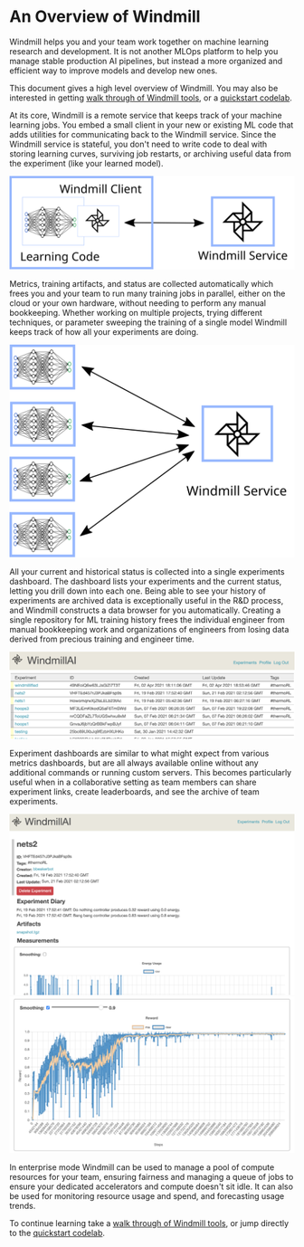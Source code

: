 # An Overview of Windmill

Windmill helps you and your team work together on machine learning research and development. It is not another MLOps platform to help you manage stable production AI pipelines, but instead a more organized and efficient way to improve models and develop new ones.

This document gives a high level overview of Windmill. You may also be interested in getting [walk through of Windmill tools](walk.md), or a [quickstart codelab](codelabs/quickstart).

At its core, Windmill is a remote service that keeps track of your machine learning jobs. You embed a small client in your new or existing ML code that adds utilities for communicating back to the Windmill service. Since the Windmill service is stateful, you don't need to write code to deal with storing learning curves, surviving job restarts, or archiving useful data from the experiment (like your learned model).

![](img/overview1.svg)

Metrics, training artifacts, and status are collected automatically which frees you and your team to run many training jobs in parallel, either on the cloud or your own hardware, without needing to perform any manual bookkeeping. Whether working on multiple projects, trying different techniques, or parameter sweeping the training of a single model Windmill keeps track of how all your experiments are doing.

![](img/overview2.svg)

All your current and historical status is collected into a single experiments dashboard. The dashboard lists your experiments and the current status, letting you drill down into each one. Being able to see your history of experiments are archived data is exceptionally useful in the R&D process, and Windmill constructs a data browser for you automatically. Creating a single repository for ML training history frees the individual engineer from manual bookkeeping work and organizations of engineers from losing data derived from precious training and engineer time.

![](img/experiments.png)

Experiment dashboards are similar to what might expect from various metrics dashboards, but are all always available online without any additional commands or running custom servers. This becomes particularly useful when in a collaborative setting as team members can share experiment links, create leaderboards, and see the archive of team experiments.

![](img/experiment.png)
![](img/metrics.png)

In enterprise mode Windmill can be used to manage a pool of compute resources for your team, ensuring fairness and managing a queue of jobs to ensure your dedicated accelerators and compute doesn't sit idle. It can also be used for monitoring resource usage and spend, and forecasting usage trends.

To continue learning take a [walk through of Windmill tools](walk.md), or jump directly to the [quickstart codelab](codelabs/quickstart).
